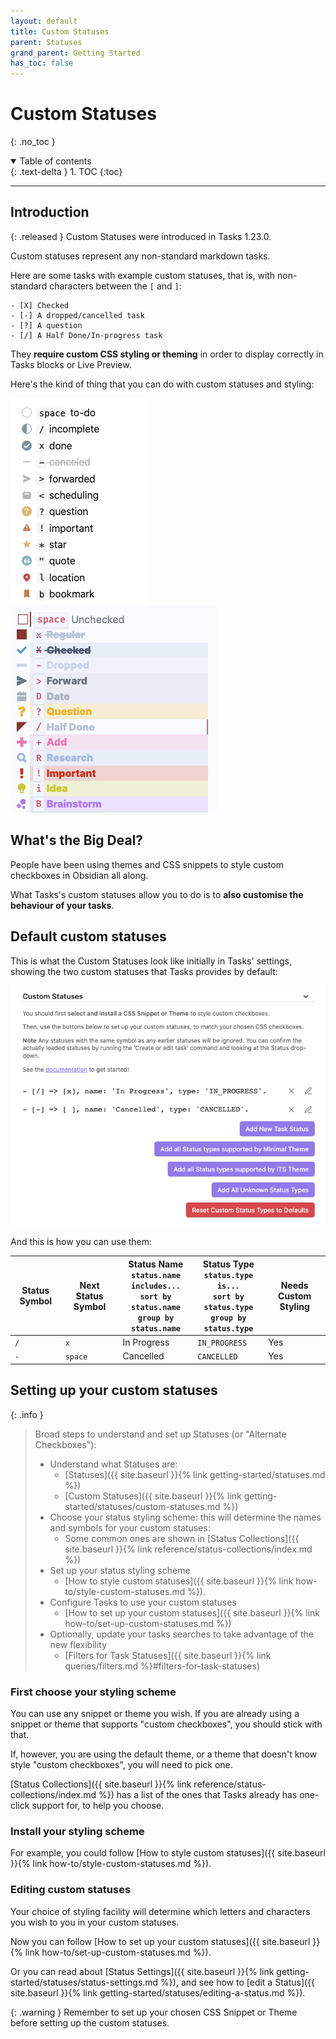 ```yaml
---
layout: default
title: Custom Statuses
parent: Statuses
grand_parent: Getting Started
has_toc: false
---
```


# Custom Statuses
{: .no_toc }

<details open markdown="block">
  <summary>
    Table of contents
  </summary>
  {: .text-delta }
1. TOC
{:toc}
</details>

---

## Introduction

{: .released }
Custom Statuses were introduced in Tasks 1.23.0.

Custom statuses represent any non-standard markdown tasks.

Here are some tasks with example custom statuses, that is, with non-standard characters between the `[` and `]`:

```text
- [X] Checked
- [-] A dropped/cancelled task
- [?] A question
- [/] A Half Done/In-progress task
```

They **require custom CSS styling or theming** in order to display correctly in Tasks blocks or Live Preview.

Here's the kind of thing that you can do with custom statuses and styling:

![Selection of checkboxes from Minimal theme](../../images/theme-minimal-reading-view-sample.png) ![Selection of checkboxes from ITS theme](../../images/theme-its-reading-view-sample.png)

## What's the Big Deal?

People have been using themes and CSS snippets to style custom checkboxes in Obsidian all along.

What Tasks's custom statuses allow you to do is to **also customise the behaviour of your tasks**.

## Default custom statuses

This is what the Custom Statuses look like initially in Tasks' settings, showing the two custom statuses that Tasks provides by default:

![Default custom statuses](../../images/settings-custom-statuses-initial.png)

And this is how you can use them:

<!-- placeholder to force blank line before included text --> <!-- include: DocsSamplesForStatuses.test.DefaultStatuses_custom-statuses.approved.md -->

| Status Symbol | Next Status Symbol | Status Name<br>`status.name includes...`<br>`sort by status.name`<br>`group by status.name` | Status Type<br>`status.type is...`<br>`sort by status.type`<br>`group by status.type` | Needs Custom Styling |
| ----- | ----- | ----- | ----- | ----- |
| `/` | `x` | In Progress | `IN_PROGRESS` | Yes |
| `-` | `space` | Cancelled | `CANCELLED` | Yes |

<!-- placeholder to force blank line after included text --> <!-- endInclude -->

## Setting up your custom statuses

<!-- force a blank line --> <!-- include: snippet-statuses-overview.md -->

{: .info }
> Broad steps to understand and set up Statuses (or "Alternate Checkboxes"):
>
> - Understand what Statuses are:
>   - [Statuses]({{ site.baseurl }}{% link getting-started/statuses.md %})
>   - [Custom Statuses]({{ site.baseurl }}{% link getting-started/statuses/custom-statuses.md %})
> - Choose your status styling scheme: this will determine the names and symbols for your custom statuses:
>   - Some common ones are shown in [Status Collections]({{ site.baseurl }}{% link reference/status-collections/index.md %})
> - Set up your status styling scheme
>   - [How to style custom statuses]({{ site.baseurl }}{% link how-to/style-custom-statuses.md %}).
> - Configure Tasks to use your custom statuses
>   - [How to set up your custom statuses]({{ site.baseurl }}{% link how-to/set-up-custom-statuses.md %})
> - Optionally, update your tasks searches to take advantage of the new flexibility
>   - [Filters for Task Statuses]({{ site.baseurl }}{% link queries/filters.md %}#filters-for-task-statuses)

<!-- force a blank line --> <!-- endInclude -->

### First choose your styling scheme

You can use any snippet or theme you wish. If you are already using a snippet or theme that supports "custom checkboxes", you should stick with that.

If, however, you are using the default theme, or a theme that doesn't know style "custom checkboxes", you will need to pick one.

[Status Collections]({{ site.baseurl }}{% link reference/status-collections/index.md %}) has a list of the ones that Tasks already has one-click support for, to help you choose.

### Install your styling scheme

For example, you could follow [How to style custom statuses]({{ site.baseurl }}{% link how-to/style-custom-statuses.md %}).

### Editing custom statuses

Your choice of styling facility will determine which letters and characters you wish to you in your custom statuses.

Now you can follow [How to set up your custom statuses]({{ site.baseurl }}{% link how-to/set-up-custom-statuses.md %}).

Or you can read about [Status Settings]({{ site.baseurl }}{% link getting-started/statuses/status-settings.md %}), and see how to [edit a Status]({{ site.baseurl }}{% link getting-started/statuses/editing-a-status.md %}).

{: .warning }
Remember to set up your chosen CSS Snippet or Theme before setting up the custom statuses.
